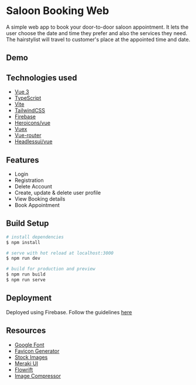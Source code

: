 # Saloon Booking Web
A simple web app to book your door-to-door saloon appointment. It lets the user choose the date and time they prefer and also the services they need. The hairstylist will travel to customer's place at the appointed time and date.

## Demo

## Technologies used
- [Vue 3](https://v3.vuejs.org/) 
- [TypeScript](https://www.typescriptlang.org/)
- [Vite](https://vitejs.dev/)
- [TailwindCSS](https://tailwindcss.com/)
- [Firebase](https://firebase.google.com/docs)
- [Heroicons/vue](https://vue-hero-icons.netlify.app/)
- [Vuex](https://next.vuex.vuejs.org/)
- [Vue-router](https://next.router.vuejs.org/)
- [Headlessui/vue](https://headlessui.dev/)

## Features
- Login
- Registration
- Delete Account
- Create, update & delete user profile
- View Booking details
- Book Appointment

## Build Setup
```bash
# install dependencies
$ npm install

# serve with hot reload at localhost:3000
$ npm run dev

# build for production and preview
$ npm run build
$ npm run serve

```

## Deployment
Deployed using Firebase. Follow the guidelines [here](https://firebase.google.com/docs/hosting)

## Resources
- [Google Font](https://fonts.google.com/)
- [Favicon Generator](https://redketchup.io/favicon-generator)
- [Stock Images](https://negativespace.co/)
- [Meraki UI](https://merakiui.com/components/)
- [Flowrift](https://flowrift.com/)
- [Image Compressor](https://imagecompressor.com/)